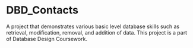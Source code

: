# DBD_Contacts
A project that demonstrates various basic level database skills such as retrieval, modification, removal, and addition of data. This project is a part of Database Design Coursework.
